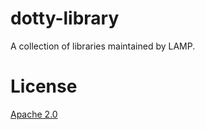 # dotty-library

A collection of libraries maintained by LAMP.

# License

[Apache 2.0](./LICENSE.md)
